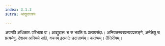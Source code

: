 ```yaml
---
index: 3.1.3
sutra: आद्युदात्तश्च

---
```

अयमपि अधिकारः परिभाषा वा। आद्युदात्तः च स भवति यः प्रत्ययसंज्ञः। अनियतस्वरप्रत्ययप्रसङ्गे, अनेकेषु च प्रत्ययेषु, देशस्य अनियमे सति, वचनम् इदमादेः उदात्तार्थम्। कर्तव्यम्। तैत्तिरीयम्।